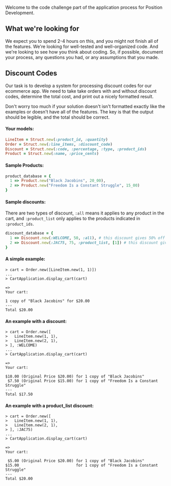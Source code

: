 Welcome to the code challenge part of the application process for Position Development.

## What we're looking for

We expect you to spend 2-4 hours on this, and you might not finish all of the features.
We're looking for well-tested and well-organized code. And we're looking to see how you think about coding. 
So, if possible, document your process, any questions you had, or any assumptions that you made.

## Discount Codes

Our task is to develop a system for processing discount codes for our ecommerce app.
We need to take take orders with and without discount codes, determine the total cost, 
and print out a nicely formatted result.

Don't worry too much if your solution doesn't isn't formatted exactly like the examples or doesn't have all of the features. The key is that the output should be legible, and the total should be correct.


#### Your models:

```ruby
LineItem = Struct.new(:product_id, :quantity)
Order = Struct.new(:line_items, :discount_code)
Discount = Struct.new(:code, :percentage, :type, :product_ids)
Product = Struct.new(:name, :price_cents)
```

#### Sample Products:

```ruby
product_database = { 
  1 => Product.new("Black Jacobins", 20_00),
  2 => Product.new("Freedom Is a Constant Struggle", 15_00)
}
```

#### Sample discounts:
There are two types of discount, `:all` means it applies to any product in the cart, 
and `:product_list` only applies to the products indicated in `:product_ids`.


```ruby
discount_database = { 
  1 => Discount.new(:WELCOME, 50, :all), # this discount gives 50% off any product
  2 => Discount.new(:JAC75, 75, :product_list, [1]) # this discount gives a 75% discount off of "Black Jacobins"
}
```

#### A simple example:

```
> cart = Order.new([LineItem.new(1, 1)])
...
> CartApplication.display_cart(cart)

=>
Your cart:

1 copy of "Black Jacobins" for $20.00
---
Total $20.00
```

#### An example with a discount:

```
> cart = Order.new([
>   LineItem.new(1, 1),
>   LineItem.new(2, 1),
> ], :WELCOME)
...
> CartApplication.display_cart(cart)

=>
Your cart:

$10.00 (Original Price $20.00) for 1 copy of "Black Jacobins" 
 $7.50 (Original Price $15.00) for 1 copy of "Freedom Is a Constant Struggle"
---
Total $17.50
```

#### An example with a product_list discount:

```
> cart = Order.new([
>   LineItem.new(1, 1),
>   LineItem.new(2, 1),
> ], :JAC75)
...
> CartApplication.display_cart(cart)

=>
Your cart:

 $5.00 (Original Price $20.00) for 1 copy of "Black Jacobins" 
$15.00                         for 1 copy of "Freedom Is a Constant Struggle"
---
Total $20.00
```
